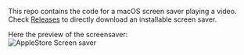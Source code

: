 This repo contains the code for a macOS screen saver playing a video.<br>
Check [Releases](https://github.com/alexandre-pod/AppleStoreScreenSaver/releases) to directly download an installable screen saver.

Here the preview of the screensaver:<br>
![AppleStore Screen saver](https://user-images.githubusercontent.com/24512899/130139481-4cbaa2b4-fc21-4e41-8e3a-e186ab248eb7.gif)
